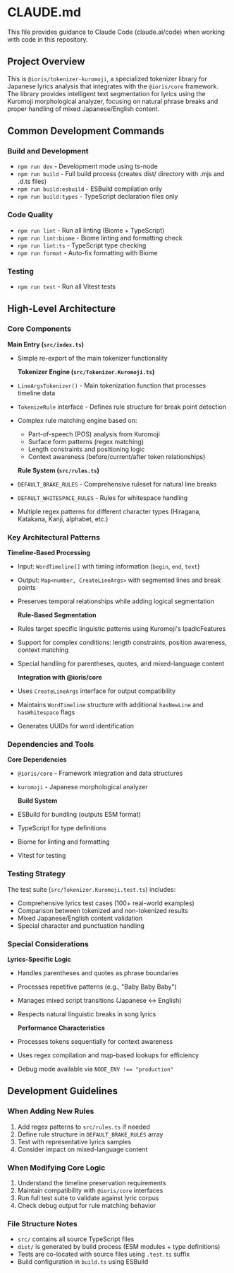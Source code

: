 # CLAUDE.md

  This file provides guidance to Claude Code (claude.ai/code) when working with code in this repository.

## Project Overview

  This is `@ioris/tokenizer-kuromoji`, a specialized tokenizer library for Japanese lyrics analysis that integrates with the
  `@ioris/core` framework. The library provides intelligent text segmentation for lyrics using the Kuromoji morphological
  analyzer, focusing on natural phrase breaks and proper handling of mixed Japanese/English content.

## Common Development Commands

### Build and Development

- `npm run dev` - Development mode using ts-node
- `npm run build` - Full build process (creates dist/ directory with .mjs and .d.ts files)
- `npm run build:esbuild` - ESBuild compilation only
- `npm run build:types` - TypeScript declaration files only

### Code Quality

- `npm run lint` - Run all linting (Biome + TypeScript)
- `npm run lint:biome` - Biome linting and formatting check
- `npm run lint:ts` - TypeScript type checking
- `npm run format` - Auto-fix formatting with Biome

### Testing

- `npm run test` - Run all Vitest tests

## High-Level Architecture

### Core Components

  **Main Entry (`src/index.ts`)**

- Simple re-export of the main tokenizer functionality

  **Tokenizer Engine (`src/Tokenizer.Kuromoji.ts`)**

- `LineArgsTokenizer()` - Main tokenization function that processes timeline data
- `TokenizeRule` interface - Defines rule structure for break point detection
- Complex rule matching engine based on:
  - Part-of-speech (POS) analysis from Kuromoji
  - Surface form patterns (regex matching)
  - Length constraints and positioning logic
  - Context awareness (before/current/after token relationships)

  **Rule System (`src/rules.ts`)**

- `DEFAULT_BRAKE_RULES` - Comprehensive ruleset for natural line breaks
- `DEFAULT_WHITESPACE_RULES` - Rules for whitespace handling
- Multiple regex patterns for different character types (Hiragana, Katakana, Kanji, alphabet, etc.)

### Key Architectural Patterns

  **Timeline-Based Processing**

- Input: `WordTimeline[]` with timing information (`begin`, `end`, `text`)
- Output: `Map<number, CreateLineArgs>` with segmented lines and break points
- Preserves temporal relationships while adding logical segmentation

  **Rule-Based Segmentation**

- Rules target specific linguistic patterns using Kuromoji's IpadicFeatures
- Support for complex conditions: length constraints, position awareness, context matching
- Special handling for parentheses, quotes, and mixed-language content

  **Integration with @ioris/core**

- Uses `CreateLineArgs` interface for output compatibility
- Maintains `WordTimeline` structure with additional `hasNewLine` and `hasWhitespace` flags
- Generates UUIDs for word identification

### Dependencies and Tools

  **Core Dependencies**

- `@ioris/core` - Framework integration and data structures
- `kuromoji` - Japanese morphological analyzer

  **Build System**

- ESBuild for bundling (outputs ESM format)
- TypeScript for type definitions
- Biome for linting and formatting
- Vitest for testing

### Testing Strategy

  The test suite (`src/Tokenizer.Kuromoji.test.ts`) includes:

- Comprehensive lyrics test cases (100+ real-world examples)
- Comparison between tokenized and non-tokenized results
- Mixed Japanese/English content validation
- Special character and punctuation handling

### Special Considerations

  **Lyrics-Specific Logic**

- Handles parentheses and quotes as phrase boundaries
- Processes repetitive patterns (e.g., "Baby Baby Baby")
- Manages mixed script transitions (Japanese ↔ English)
- Respects natural linguistic breaks in song lyrics

  **Performance Characteristics**

- Processes tokens sequentially for context awareness
- Uses regex compilation and map-based lookups for efficiency
- Debug mode available via `NODE_ENV !== "production"`

## Development Guidelines

### When Adding New Rules

1. Add regex patterns to `src/rules.ts` if needed
2. Define rule structure in `DEFAULT_BRAKE_RULES` array
3. Test with representative lyrics samples
4. Consider impact on mixed-language content

### When Modifying Core Logic

1. Understand the timeline preservation requirements
2. Maintain compatibility with `@ioris/core` interfaces
3. Run full test suite to validate against lyric corpus
4. Check debug output for rule matching behavior

### File Structure Notes

- `src/` contains all source TypeScript files
- `dist/` is generated by build process (ESM modules + type definitions)
- Tests are co-located with source files using `.test.ts` suffix
- Build configuration in `build.ts` using ESBuild
